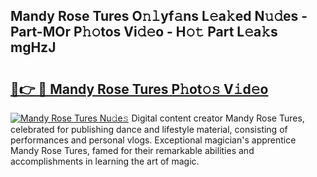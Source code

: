 ## Mandy Rose Tures O𝚗𝚕yf𝚊ns L𝚎a𝚔ed N𝚞𝚍es - Part-MOr P𝚑𝚘tos Vi𝚍𝚎o - H𝚘𝚝 Part L𝚎a𝚔s mgHzJ

# <h2><a href="http://kf1h5go.oniu.top/?m=Mandy+Rose+Tures">🔗👉 🔴 Mandy Rose Tures P𝚑ot𝚘𝚜 V𝚒d𝚎o</a></h2>

[![Mandy Rose Tures Nu𝚍e𝚜](https://i.imgur.com/0qMVB7G.gif)](http://kf1h5go.oniu.top/?m=Mandy+Rose+Tures)
Digital content creator Mandy Rose Tures, celebrated for publishing dance and lifestyle material, consisting of performances and personal vlogs. Exceptional magician's apprentice Mandy Rose Tures, famed for their remarkable abilities and accomplishments in learning the art of magic.  
